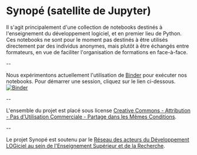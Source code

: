 # Synopé (satellite de Jupyter)

Il s'agit principalement d'une collection de notebooks destinés à l'enseignement du
développement logiciel, et en premier lieu de Python. Ces notebooks ne sont pour le moment
pas destinés à être utilisés directement par des individus anonymes, mais plutôt à être
échangés entre formateurs, en vue de faciliter l'organisation de formations en face-à-face.

--

Nous expérimentons actuellement l'utilisation de [Binder](http://mybinder.org/faq/)
pour exécuter nos notebooks. Pour démarrer une session, cliquez sur le lien ci-dessous.  
[![Binder](http://mybinder.org/badge.svg)](http://mybinder.org/repo/ReseauDevlog/Synope)

--

L'ensemble du projet est placé sous license
[Creative Commons - Attribution - Pas d’Utilisation Commerciale - Partage dans les Mêmes
Conditions](http://creativecommons.org/licenses/by-nc-sa/4.0/).

--

Le projet Synopé est soutenu par le [Réseau des acteurs du Développement LOGiciel
au sein de l'Enseignement Supérieur et de la Recherche](http://devlog.cnrs.fr/).
